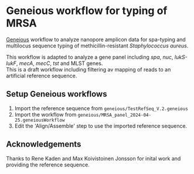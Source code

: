 # Geneious workflow for typing of MRSA

[Geneious](https://www.geneious.com) workflow to analyze nanopore amplicon data for spa-typing and multilocus sequence typing of methicillin-resistant *Staphylococcus aureus*.

This workflow is adapted to analyze a gene panel including *spa*, *nuc*, *lukS-lukF*, *mecA*, *mecC*, *tst* and MLST genes.  
This is a draft workflow including filtering av mapping of reads to an artificial reference sequence.

## Setup Geneious workflows
1. Import the reference sequence from `geneious/TestRefSeq_V.2.geneious`
2. Import the workflow from `geneious/MRSA_panel_2024-04-25.geneiousWorkflow`
3. Edit the 'Align/Assemble' step to use the imported reference sequence.

## Acknowledgements

Thanks to Rene Kaden and Max Koivistoinen Jonsson for inital work and providing the reference sequence.